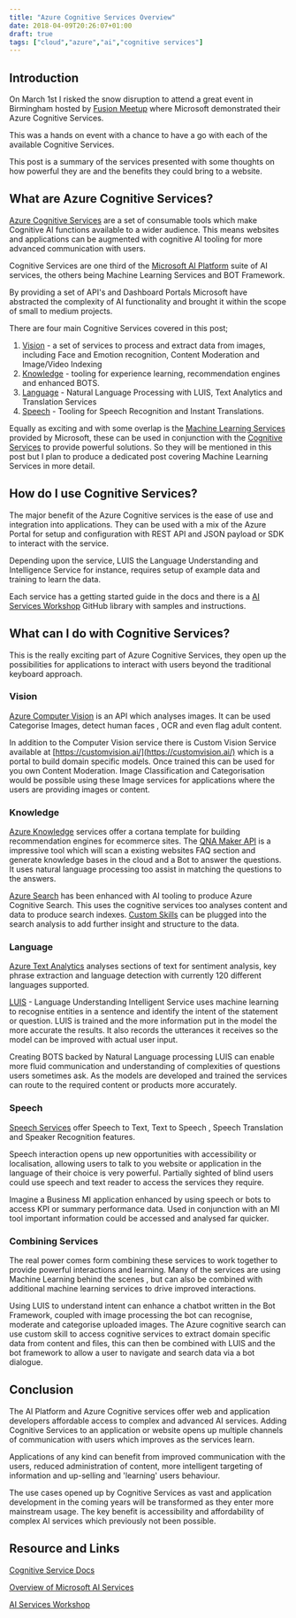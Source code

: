 ```yaml
---
title: "Azure Cognitive Services Overview"
date: 2018-04-09T20:26:07+01:00
draft: true
tags: ["cloud","azure","ai","cognitive services"]
---
```


## Introduction ##

On March 1st I risked the snow disruption to attend a great event in Birmingham hosted by [Fusion Meetup](https://twitter.com/fusionmeetup?lang=en) where Microsoft demonstrated their Azure Cognitive Services.

This was a hands on event with a chance to have a go with each of the available Cognitive Services.

This post is a summary of the services presented with some thoughts on how powerful they are and the benefits they could bring to a website.

## What are Azure Cognitive Services?


[Azure Cognitive Services](https://azure.microsoft.com/en-us/services/cognitive-services/) are a set of consumable tools which make Cognitive AI functions available to a wider audience. This means websites and applications can be augmented with cognitive AI tooling for more advanced communication with users. 

Cognitive Services are one third of the [Microsoft AI Platform](https://azure.microsoft.com/en-us/overview/ai-platform/) suite of AI services, the others being Machine Learning Services and BOT Framework.

By providing a set of API's and Dashboard Portals Microsoft have abstracted the  complexity of AI functionality and brought it within the scope of small to medium projects.

There are four main Cognitive Services covered in this post;

1. [Vision](https://azure.microsoft.com/en-us/services/cognitive-services/directory/vision/) - a set of services to process and extract data from images, including Face and Emotion recognition, Content Moderation and Image/Video Indexing
2. [Knowledge](https://azure.microsoft.com/en-us/services/cognitive-services/directory/know/) - tooling for experience learning, recommendation engines and enhanced BOTS.
3. [Language](https://azure.microsoft.com/en-us/services/cognitive-services/directory/lang/) - Natural Language Processing with LUIS, Text Analytics and Translation Services
4. [Speech](https://azure.microsoft.com/en-us/services/cognitive-services/directory/speech/) - Tooling for Speech Recognition and Instant Translations.

Equally as exciting and with some overlap is the [Machine Learning Services](https://azure.microsoft.com/en-us/services/machine-learning-services/) provided by Microsoft, these can be used in conjunction with the [Cognitive Services](https://azure.microsoft.com/en-us/services/cognitive-services/) to provide powerful solutions. So they will be mentioned in this post but I plan to produce a dedicated post covering Machine Learning Services in more detail.

## How do I use Cognitive Services?

The major benefit of the Azure Cognitive services is the ease of use and integration into applications. They can be used with a mix of the Azure Portal for setup and configuration with REST API and JSON payload or SDK to interact with the service. 

Depending upon the service, LUIS the Language Understanding and Intelligence Service for instance, requires setup of example data and training to learn the data.

Each service has a getting started guide in the docs and there is a [AI Services Workshop](https://github.com/martinkearn/AI-Services-Workshop) GitHub library with samples and instructions.


## What can I do with Cognitive Services?

This is the really exciting part of Azure Cognitive Services, they open up the possibilities for applications to interact with users beyond the traditional keyboard approach.

<expand this which each of the services and what could be done>

### Vision ###

[Azure Computer Vision](https://azure.microsoft.com/en-gb/services/cognitive-services/computer-vision/) is an API which analyses images. It can be used Categorise Images, detect human faces , OCR and even flag adult content.

In addition to the Computer Vision service there is Custom Vision Service available at [https://customvision.ai/](https://customvision.ai/) which is a portal to build domain specific models. Once trained this can be used for you own Content Moderation. Image Classification and Categorisation would be possible using these Image services for applications where the users are providing images or content.

### Knowledge ###

[Azure Knowledge](https://azure.microsoft.com/en-gb/services/cognitive-services/directory/know/) services offer a cortana template for building recommendation engines for ecommerce sites. The [QNA Maker API](https://azure.microsoft.com/en-gb/services/cognitive-services/qna-maker/) is a impressive tool which will scan a existing websites FAQ section and generate knowledge bases in the cloud and a Bot to answer the questions. It uses natural language processing too assist in matching the questions to the answers.

[Azure Search](https://azure.microsoft.com/en-gb/services/search/) has been enhanced with AI tooling to produce Azure Cognitive Search. This uses the cognitive services too analyses content and data to produce search indexes. [Custom Skills](https://docs.microsoft.com/en-us/azure/search/cognitive-search-create-custom-skill-example) can be plugged into the search analysis to add further insight and structure to the data.

### Language ###

[Azure Text Analytics](https://azure.microsoft.com/en-us/services/cognitive-services/text-analytics/) analyses sections of text for sentiment analysis, key phrase extraction and language detection with currently 120 different languages supported.

[LUIS](https://www.luis.ai/) - Language Understanding Intelligent Service uses machine learning to recognise entities in a sentence and identify the intent of the statement or question. LUIS is trained and the more information put in the model the more accurate the results. It also records the utterances it receives so the model can be improved with actual user input.

Creating BOTS backed by Natural Language processing LUIS can enable more fluid communication and understanding of complexities of questions users sometimes ask. As the models are developed and trained the services can route to the required content or products more accurately.

### Speech ###

[Speech Services](https://azure.microsoft.com/en-gb/services/cognitive-services/directory/speech/) offer Speech to Text, Text to Speech , Speech Translation and Speaker Recognition features. 

Speech interaction opens up new opportunities with accessibility or localisation, allowing users to talk to you website or application in the language of their choice is very powerful. Partially sighted of blind users could use speech and text reader to access the services they require.

Imagine a Business MI application enhanced by using speech or bots to access KPI or summary performance data. Used in conjunction with an MI tool important information could be accessed and analysed far quicker.


### Combining Services ###

The real power comes form combining these services to work together to provide powerful interactions and learning. Many of the services are using Machine Learning behind the scenes , but can also be combined with additional machine learning services to drive improved interactions.

Using LUIS to understand intent can enhance a chatbot written in the Bot Framework, coupled with image processing the bot can recognise, moderate and categorise  uploaded images. The Azure cognitive search can use custom skill to access cognitive services to extract domain specific data from content and files, this can then be combined with LUIS and the bot framework to allow a user to navigate and search data via a bot dialogue.


## Conclusion

The AI Platform and Azure Cognitive services offer web and application developers affordable access to complex and advanced AI services. Adding Cognitive Services to an application or website opens up multiple channels of communication with users which improves as the services learn.

Applications of any kind can benefit from improved communication with the users, reduced administration of content, more intelligent targeting of information and up-selling and 'learning' users behaviour.

The use cases opened up by Cognitive Services as vast and application development in the coming years will be transformed as they enter more mainstream usage. The key benefit is accessibility and affordability of complex AI services which previously not been possible.

## Resource and Links 

[Cognitive Service Docs](https://azure.microsoft.com/en-us/services/cognitive-services/)

[Overview of Microsoft AI Services](https://azure.microsoft.com/en-us/overview/ai-platform/)

[AI Services Workshop](https://github.com/martinkearn/AI-Services-Workshop)



